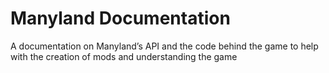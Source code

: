 # Manyland Documentation
A documentation on Manyland’s API and the code behind the game to help with the creation of mods and understanding the game
